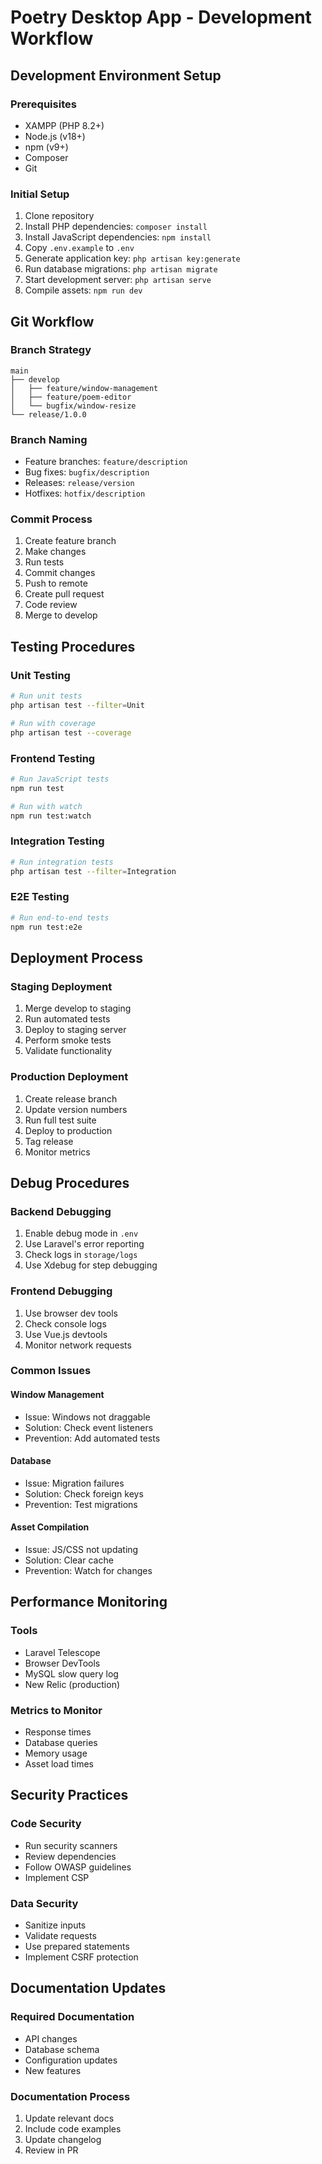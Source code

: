 # Poetry Desktop App - Development Workflow

## Development Environment Setup

### Prerequisites
- XAMPP (PHP 8.2+)
- Node.js (v18+)
- npm (v9+)
- Composer
- Git

### Initial Setup
1. Clone repository
2. Install PHP dependencies: `composer install`
3. Install JavaScript dependencies: `npm install`
4. Copy `.env.example` to `.env`
5. Generate application key: `php artisan key:generate`
6. Run database migrations: `php artisan migrate`
7. Start development server: `php artisan serve`
8. Compile assets: `npm run dev`

## Git Workflow

### Branch Strategy
```
main
├── develop
│   ├── feature/window-management
│   ├── feature/poem-editor
│   └── bugfix/window-resize
└── release/1.0.0
```

### Branch Naming
- Feature branches: `feature/description`
- Bug fixes: `bugfix/description`
- Releases: `release/version`
- Hotfixes: `hotfix/description`

### Commit Process
1. Create feature branch
2. Make changes
3. Run tests
4. Commit changes
5. Push to remote
6. Create pull request
7. Code review
8. Merge to develop

## Testing Procedures

### Unit Testing
```bash
# Run unit tests
php artisan test --filter=Unit

# Run with coverage
php artisan test --coverage
```

### Frontend Testing
```bash
# Run JavaScript tests
npm run test

# Run with watch
npm run test:watch
```

### Integration Testing
```bash
# Run integration tests
php artisan test --filter=Integration
```

### E2E Testing
```bash
# Run end-to-end tests
npm run test:e2e
```

## Deployment Process

### Staging Deployment
1. Merge develop to staging
2. Run automated tests
3. Deploy to staging server
4. Perform smoke tests
5. Validate functionality

### Production Deployment
1. Create release branch
2. Update version numbers
3. Run full test suite
4. Deploy to production
5. Tag release
6. Monitor metrics

## Debug Procedures

### Backend Debugging
1. Enable debug mode in `.env`
2. Use Laravel's error reporting
3. Check logs in `storage/logs`
4. Use Xdebug for step debugging

### Frontend Debugging
1. Use browser dev tools
2. Check console logs
3. Use Vue.js devtools
4. Monitor network requests

### Common Issues

#### Window Management
- Issue: Windows not draggable
- Solution: Check event listeners
- Prevention: Add automated tests

#### Database
- Issue: Migration failures
- Solution: Check foreign keys
- Prevention: Test migrations

#### Asset Compilation
- Issue: JS/CSS not updating
- Solution: Clear cache
- Prevention: Watch for changes

## Performance Monitoring

### Tools
- Laravel Telescope
- Browser DevTools
- MySQL slow query log
- New Relic (production)

### Metrics to Monitor
- Response times
- Database queries
- Memory usage
- Asset load times

## Security Practices

### Code Security
- Run security scanners
- Review dependencies
- Follow OWASP guidelines
- Implement CSP

### Data Security
- Sanitize inputs
- Validate requests
- Use prepared statements
- Implement CSRF protection

## Documentation Updates

### Required Documentation
- API changes
- Database schema
- Configuration updates
- New features

### Documentation Process
1. Update relevant docs
2. Include code examples
3. Update changelog
4. Review in PR
